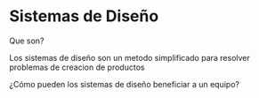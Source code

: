 # Sistemas de Diseño

Que son?

Los sistemas de diseño son un metodo simplificado para resolver problemas de creacion de productos

¿Cómo pueden los sistemas de diseño beneficiar a un equipo?
